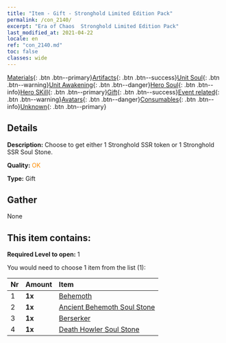 ```yaml
---
title: "Item - Gift - Stronghold Limited Edition Pack"
permalink: /con_2140/
excerpt: "Era of Chaos  Stronghold Limited Edition Pack"
last_modified_at: 2021-04-22
locale: en
ref: "con_2140.md"
toc: false
classes: wide
---
```

 [Materials](/Items/){: .btn .btn--primary}[Artifacts](/Items/Artifacts/){: .btn .btn--success}[Unit Soul](/Items/UnitSoul/){: .btn .btn--warning}[Unit Awakening](/Items/UnitAwakening/){: .btn .btn--danger}[Hero Soul](/Items/HeroSoul/){: .btn .btn--info}[Hero SKill](/Items/HeroSkill/){: .btn .btn--primary}[Gift](/Items/Gift/){: .btn .btn--success}[Event related](/Items/Events/){: .btn .btn--warning}[Avatars](/Items/Avatars/){: .btn .btn--danger}[Consumables](/Items/Consumables/){: .btn .btn--info}[Unknown](/Items/Unknown/){: .btn .btn--primary}

## Details
 **Description:** Choose to get either 1 Stronghold SSR token or 1 Stronghold SSR Soul Stone.

 **Quality:** <span style="color: #FF8C00">OK</span>

 **Type:** Gift

## Gather

  None

## This item contains:

 **Required Level to open:** 1

 You would need to choose 1 item from the list (1):

  | Nr | Amount |     Item    |
  |:---|:-------|:------------|
  | 1 |  **1x** | [Behemoth](/Items/unt_223/) |  | 
  | 2 |  **1x** | [Ancient Behemoth Soul Stone](/Items/unt_311/) |  | 
  | 3 |  **1x** | [Berserker](/Items/unt_224/) |  | 
  | 4 |  **1x** | [Death Howler Soul Stone](/Items/unt_312/) |  | 
